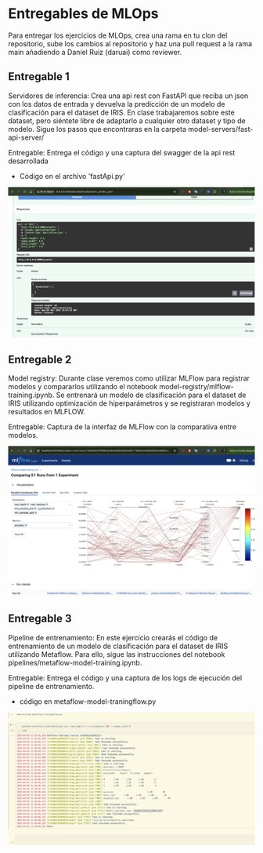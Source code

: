 # Entregables de MLOps

Para entregar los ejercicios de MLOps, crea una rama en tu clon del repositorio, sube los cambios al repositorio y haz una pull request a la rama main añadiendo a Daniel Ruiz (daruai) como reviewer.

## Entregable 1
Servidores de inferencia: Crea una api rest con FastAPI que reciba un json con los datos de entrada y devuelva la predicción de un modelo de clasificación para el dataset de IRIS.
En clase trabajaremos sobre este dataset, pero siéntete libre de adaptarlo a cualquier otro dataset y tipo de modelo. Sigue los pasos que encontraras en la carpeta model-servers/fast-api-server/

Entregable: Entrega el código y una captura del swagger de la api rest desarrollada 

- Código en el archivo 'fastApi.py'

<img src="media/ejer1-entrega.png" alt="API Funcionando" width="800"/>

 

## Entregable 2
Model registry: Durante clase veremos como utilizar MLFlow para registrar modelos y compararlos utilizando el notebook model-registry/mlflow-training.ipynb. Se entrenará un modelo de clasificación para el dataset de IRIS utilizando optimización de hiperparámetros y se registraran modelos y resultados en MLFLOW.

Entregable: Captura de la interfaz de MLFlow con la comparativa entre modelos.


<img src="media/ejer2-entrega.png" alt="MLFlow" width="800"/>


## Entregable 3
Pipeline de entrenamiento: En este ejercicio crearás el código de entrenamiento de un modelo de clasificación para el dataset de IRIS utilizando Metaflow. Para ello, sigue las instrucciones del notebook pipelines/metaflow-model-training.ipynb.

Entregable: Entrega el código y una captura de los logs de ejecución del pipeline de entrenamiento.

- código en metaflow-model-traningflow.py
  
<img src="media/ejer3-entrega.png" alt="MLFlow" width="800"/>
